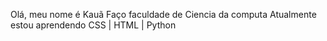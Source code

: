 Olá, meu nome é Kauã
Faço faculdade de Ciencia da computa
Atualmente estou aprendendo CSS | HTML |  Python
